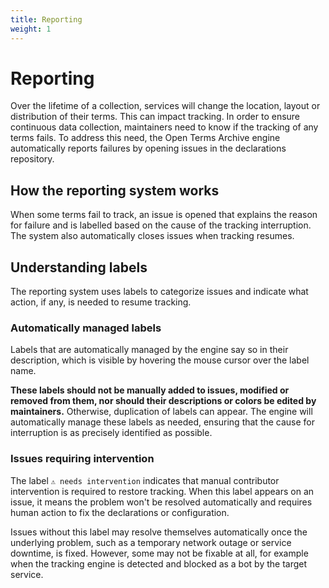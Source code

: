 ```yaml
---
title: Reporting
weight: 1
---
```


# Reporting

Over the lifetime of a collection, services will change the location, layout or distribution of their terms. This can impact tracking. In order to ensure continuous data collection, maintainers need to know if the tracking of any terms fails. To address this need, the Open Terms Archive engine automatically reports failures by opening issues in the declarations repository.

## How the reporting system works

When some terms fail to track, an issue is opened that explains the reason for failure and is labelled based on the cause of the tracking interruption. The system also automatically closes issues when tracking resumes.

## Understanding labels

The reporting system uses labels to categorize issues and indicate what action, if any, is needed to resume tracking.

### Automatically managed labels

Labels that are automatically managed by the engine say so in their description, which is visible by hovering the mouse cursor over the label name.

**These labels should not be manually added to issues, modified or removed from them, nor should their descriptions or colors be edited by maintainers.** Otherwise, duplication of labels can appear. The engine will automatically manage these labels as needed, ensuring that the cause for interruption is as precisely identified as possible.

### Issues requiring intervention

The label `⚠ needs intervention` indicates that manual contributor intervention is required to restore tracking. When this label appears on an issue, it means the problem won't be resolved automatically and requires human action to fix the declarations or configuration.

Issues without this label may resolve themselves automatically once the underlying problem, such as a temporary network outage or service downtime, is fixed. However, some may not be fixable at all, for example when the tracking engine is detected and blocked as a bot by the target service.
